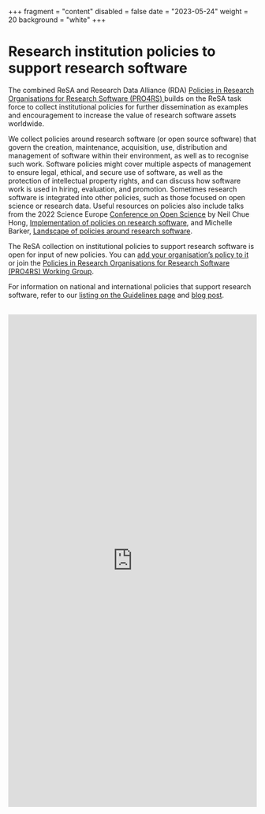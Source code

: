 +++
fragment = "content"
disabled = false
date = "2023-05-24"
weight = 20
background = "white"
+++

# Research institution policies to support research software


The combined ReSA and Research Data Alliance (RDA) [Policies in Research Organisations for Research Software (PRO4RS) ](https://www.rd-alliance.org/groups/rda-resa-policies-research-organisations-research-software-pro4rs/members/all-members/) builds on the ReSA task force to collect institutional policies for further dissemination as examples and encouragement to increase the value of research software assets worldwide.

We collect policies around research software (or open source software) that govern the creation, maintenance, acquisition, use, distribution and management of software within their environment, as well as to recognise such work. Software policies might cover multiple aspects of management to ensure legal, ethical, and secure use of software, as well as the protection of intellectual property rights, and can discuss how software work is used in hiring, evaluation, and promotion. Sometimes research software is integrated into other policies, such as those focused on open science or research data. Useful resources on policies also include talks from the 2022 Science Europe [Conference on Open Science](https://www.scienceeurope.org/media/bmznjvt4/2022-se-open-science-conference-documentation.pdf) by Neil Chue Hong, [Implementation of policies on research software](https://docs.google.com/presentation/d/1OTIJf0Ub70LWTv-ZLeuGK2YqkTuMhWlCiqzEcxFUadE/edit#slide=id.p), and Michelle Barker, [Landscape of policies around research software](https://tinyurl.com/se-software).

The ReSA collection on institutional policies to support research software is open for input of new policies. You can [add your organisation’s policy to it](https://docs.google.com/spreadsheets/d/1YgXG1eSrby8e5wzqYOiOZW6KmJtR-wdBTrjr1_aMtF4/edit#gid=0) 
or join the [Policies in Research Organisations for Research Software (PRO4RS) Working Group](https://www.rd-alliance.org/groups/policies-research-organisations-research-software-pro4rs).

For information on national and international policies that support research software, refer to our [listing on the Guidelines page](https://www.researchsoft.org/guidelines/) and [blog post](https://www.researchsoft.org/blog/2021-12/).

<br>
<iframe src="https://docs.google.com/spreadsheets/d/e/2PACX-1vRFcGM-SZIA-IJ7Kb9jN0-CZNI6wWFKxXX6lFejoMDvVnn_N-tqTxHsRi_EMCYXeNUjYU8CPXJ8BbtU/pubhtml?widget=true&amp;headers=false"  frameborder="0" height="1000" width="100%"></iframe>

<br>

